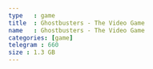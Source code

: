 ```yaml
---
type   : game
title  : Ghostbusters - The Video Game
name   : Ghostbusters - The Video Game
categories: [game]
telegram : 660
size : 1.3 GB
---
```



